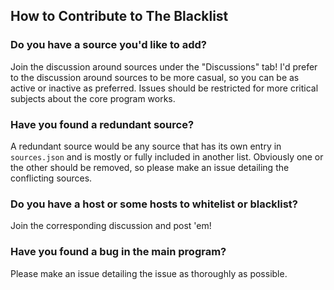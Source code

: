## How to Contribute to The Blacklist

### Do you have a source you'd like to add?
Join the discussion around sources under the "Discussions" tab! I'd prefer to the discussion around sources to be more casual, so you can be as active or inactive as preferred.
Issues should be restricted for more critical subjects about the core program works.

### Have you found a redundant source?
A redundant source would be any source that has its own entry in `sources.json` and is mostly or fully included in another list.
Obviously one or the other should be removed, so please make an issue detailing the conflicting sources.

### Do you have a host or some hosts to whitelist or blacklist?
Join the corresponding discussion and post 'em!

### Have you found a bug in the main program?
Please make an issue detailing the issue as thoroughly as possible.
